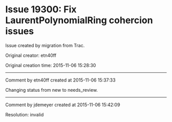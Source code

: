 # Issue 19300: Fix LaurentPolynomialRing cohercion issues

Issue created by migration from Trac.

Original creator: etn40ff

Original creation time: 2015-11-06 15:28:30




---

Comment by etn40ff created at 2015-11-06 15:37:33

Changing status from new to needs_review.


---

Comment by jdemeyer created at 2015-11-06 15:42:09

Resolution: invalid
